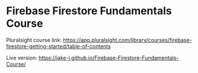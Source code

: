 ﻿# Firebase Firestore Fundamentals Course

Pluralsight course link:
https://app.pluralsight.com/library/courses/firebase-firestore-getting-started/table-of-contents

Live version:
https://jake-j.github.io/Firebase-Firestore-Fundamentals-Course/

